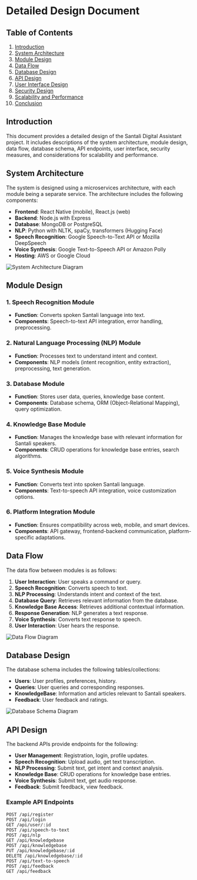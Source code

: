 # Detailed Design Document

## Table of Contents
1. [Introduction](#introduction)
2. [System Architecture](#system-architecture)
3. [Module Design](#module-design)
4. [Data Flow](#data-flow)
5. [Database Design](#database-design)
6. [API Design](#api-design)
7. [User Interface Design](#user-interface-design)
8. [Security Design](#security-design)
9. [Scalability and Performance](#scalability-and-performance)
10. [Conclusion](#conclusion)

## Introduction
This document provides a detailed design of the Santali Digital Assistant project. It includes descriptions of the system architecture, module design, data flow, database schema, API endpoints, user interface, security measures, and considerations for scalability and performance.

## System Architecture
The system is designed using a microservices architecture, with each module being a separate service. The architecture includes the following components:

- **Frontend**: React Native (mobile), React.js (web)
- **Backend**: Node.js with Express
- **Database**: MongoDB or PostgreSQL
- **NLP**: Python with NLTK, spaCy, transformers (Hugging Face)
- **Speech Recognition**: Google Speech-to-Text API or Mozilla DeepSpeech
- **Voice Synthesis**: Google Text-to-Speech API or Amazon Polly
- **Hosting**: AWS or Google Cloud

![System Architecture Diagram](./system_architecture_diagram.png)

## Module Design

### 1. Speech Recognition Module
- **Function**: Converts spoken Santali language into text.
- **Components**: Speech-to-text API integration, error handling, preprocessing.

### 2. Natural Language Processing (NLP) Module
- **Function**: Processes text to understand intent and context.
- **Components**: NLP models (intent recognition, entity extraction), preprocessing, text generation.

### 3. Database Module
- **Function**: Stores user data, queries, knowledge base content.
- **Components**: Database schema, ORM (Object-Relational Mapping), query optimization.

### 4. Knowledge Base Module
- **Function**: Manages the knowledge base with relevant information for Santali speakers.
- **Components**: CRUD operations for knowledge base entries, search algorithms.

### 5. Voice Synthesis Module
- **Function**: Converts text into spoken Santali language.
- **Components**: Text-to-speech API integration, voice customization options.

### 6. Platform Integration Module
- **Function**: Ensures compatibility across web, mobile, and smart devices.
- **Components**: API gateway, frontend-backend communication, platform-specific adaptations.

## Data Flow
The data flow between modules is as follows:

1. **User Interaction**: User speaks a command or query.
2. **Speech Recognition**: Converts speech to text.
3. **NLP Processing**: Understands intent and context of the text.
4. **Database Query**: Retrieves relevant information from the database.
5. **Knowledge Base Access**: Retrieves additional contextual information.
6. **Response Generation**: NLP generates a text response.
7. **Voice Synthesis**: Converts text response to speech.
8. **User Interaction**: User hears the response.

![Data Flow Diagram](./data_flow_diagram.png)

## Database Design
The database schema includes the following tables/collections:

- **Users**: User profiles, preferences, history.
- **Queries**: User queries and corresponding responses.
- **KnowledgeBase**: Information and articles relevant to Santali speakers.
- **Feedback**: User feedback and ratings.

![Database Schema Diagram](./database_schema_diagram.png)

## API Design
The backend APIs provide endpoints for the following:

- **User Management**: Registration, login, profile updates.
- **Speech Recognition**: Upload audio, get text transcription.
- **NLP Processing**: Submit text, get intent and context analysis.
- **Knowledge Base**: CRUD operations for knowledge base entries.
- **Voice Synthesis**: Submit text, get audio response.
- **Feedback**: Submit feedback, view feedback.

### Example API Endpoints

```plaintext
POST /api/register
POST /api/login
GET /api/user/:id
POST /api/speech-to-text
POST /api/nlp
GET /api/knowledgebase
POST /api/knowledgebase
PUT /api/knowledgebase/:id
DELETE /api/knowledgebase/:id
POST /api/text-to-speech
POST /api/feedback
GET /api/feedback

